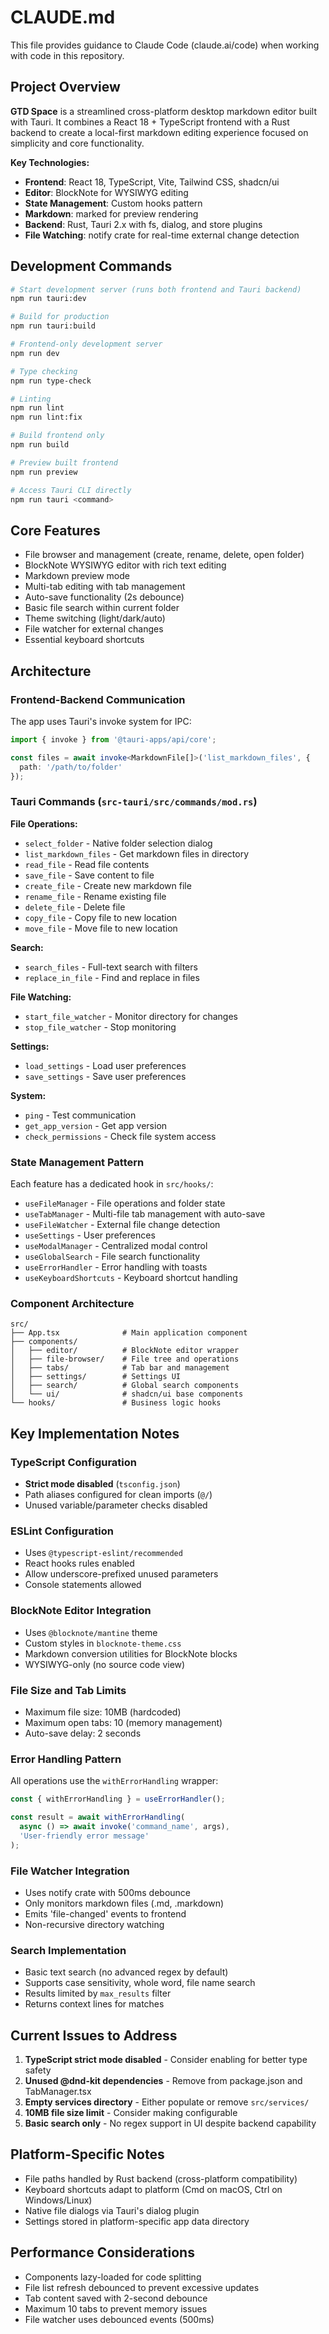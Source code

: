 # CLAUDE.md

This file provides guidance to Claude Code (claude.ai/code) when working with code in this repository.

## Project Overview

**GTD Space** is a streamlined cross-platform desktop markdown editor built with Tauri. It combines a React 18 + TypeScript frontend with a Rust backend to create a local-first markdown editing experience focused on simplicity and core functionality.

**Key Technologies:**
- **Frontend**: React 18, TypeScript, Vite, Tailwind CSS, shadcn/ui
- **Editor**: BlockNote for WYSIWYG editing
- **State Management**: Custom hooks pattern
- **Markdown**: marked for preview rendering
- **Backend**: Rust, Tauri 2.x with fs, dialog, and store plugins
- **File Watching**: notify crate for real-time external change detection

## Development Commands

```bash
# Start development server (runs both frontend and Tauri backend)
npm run tauri:dev

# Build for production
npm run tauri:build

# Frontend-only development server
npm run dev

# Type checking
npm run type-check

# Linting
npm run lint
npm run lint:fix

# Build frontend only
npm run build

# Preview built frontend
npm run preview

# Access Tauri CLI directly
npm run tauri <command>
```

## Core Features

- File browser and management (create, rename, delete, open folder)
- BlockNote WYSIWYG editor with rich text editing
- Markdown preview mode
- Multi-tab editing with tab management
- Auto-save functionality (2s debounce)
- Basic file search within current folder
- Theme switching (light/dark/auto)
- File watcher for external changes
- Essential keyboard shortcuts

## Architecture

### Frontend-Backend Communication

The app uses Tauri's invoke system for IPC:
```typescript
import { invoke } from '@tauri-apps/api/core';

const files = await invoke<MarkdownFile[]>('list_markdown_files', { 
  path: '/path/to/folder' 
});
```

### Tauri Commands (`src-tauri/src/commands/mod.rs`)

**File Operations:**
- `select_folder` - Native folder selection dialog
- `list_markdown_files` - Get markdown files in directory
- `read_file` - Read file contents
- `save_file` - Save content to file
- `create_file` - Create new markdown file
- `rename_file` - Rename existing file
- `delete_file` - Delete file
- `copy_file` - Copy file to new location
- `move_file` - Move file to new location

**Search:**
- `search_files` - Full-text search with filters
- `replace_in_file` - Find and replace in files

**File Watching:**
- `start_file_watcher` - Monitor directory for changes
- `stop_file_watcher` - Stop monitoring

**Settings:**
- `load_settings` - Load user preferences
- `save_settings` - Save user preferences

**System:**
- `ping` - Test communication
- `get_app_version` - Get app version
- `check_permissions` - Check file system access

### State Management Pattern

Each feature has a dedicated hook in `src/hooks/`:
- `useFileManager` - File operations and folder state
- `useTabManager` - Multi-file tab management with auto-save
- `useFileWatcher` - External file change detection
- `useSettings` - User preferences
- `useModalManager` - Centralized modal control
- `useGlobalSearch` - File search functionality
- `useErrorHandler` - Error handling with toasts
- `useKeyboardShortcuts` - Keyboard shortcut handling

### Component Architecture

```
src/
├── App.tsx              # Main application component
├── components/
│   ├── editor/          # BlockNote editor wrapper
│   ├── file-browser/    # File tree and operations
│   ├── tabs/            # Tab bar and management
│   ├── settings/        # Settings UI
│   ├── search/          # Global search components
│   └── ui/              # shadcn/ui base components
└── hooks/               # Business logic hooks
```

## Key Implementation Notes

### TypeScript Configuration
- **Strict mode disabled** (`tsconfig.json`)
- Path aliases configured for clean imports (`@/`)
- Unused variable/parameter checks disabled

### ESLint Configuration
- Uses `@typescript-eslint/recommended`
- React hooks rules enabled
- Allow underscore-prefixed unused parameters
- Console statements allowed

### BlockNote Editor Integration
- Uses `@blocknote/mantine` theme
- Custom styles in `blocknote-theme.css`
- Markdown conversion utilities for BlockNote blocks
- WYSIWYG-only (no source code view)

### File Size and Tab Limits
- Maximum file size: 10MB (hardcoded)
- Maximum open tabs: 10 (memory management)
- Auto-save delay: 2 seconds

### Error Handling Pattern
All operations use the `withErrorHandling` wrapper:
```typescript
const { withErrorHandling } = useErrorHandler();

const result = await withErrorHandling(
  async () => await invoke('command_name', args),
  'User-friendly error message'
);
```

### File Watcher Integration
- Uses notify crate with 500ms debounce
- Only monitors markdown files (.md, .markdown)
- Emits 'file-changed' events to frontend
- Non-recursive directory watching

### Search Implementation
- Basic text search (no advanced regex by default)
- Supports case sensitivity, whole word, file name search
- Results limited by `max_results` filter
- Returns context lines for matches


## Current Issues to Address

1. **TypeScript strict mode disabled** - Consider enabling for better type safety
2. **Unused @dnd-kit dependencies** - Remove from package.json and TabManager.tsx
3. **Empty services directory** - Either populate or remove `src/services/`
4. **10MB file size limit** - Consider making configurable
5. **Basic search only** - No regex support in UI despite backend capability

## Platform-Specific Notes

- File paths handled by Rust backend (cross-platform compatibility)
- Keyboard shortcuts adapt to platform (Cmd on macOS, Ctrl on Windows/Linux)
- Native file dialogs via Tauri's dialog plugin
- Settings stored in platform-specific app data directory


## Performance Considerations

- Components lazy-loaded for code splitting
- File list refresh debounced to prevent excessive updates
- Tab content saved with 2-second debounce
- Maximum 10 tabs to prevent memory issues
- File watcher uses debounced events (500ms)

